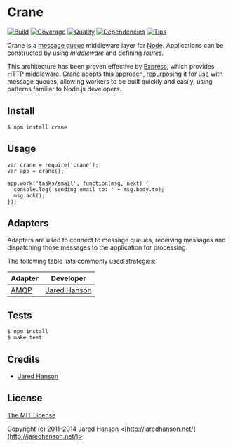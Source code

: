 # Crane

[![Build](https://travis-ci.org/jaredhanson/crane.png)](https://travis-ci.org/jaredhanson/crane)
[![Coverage](https://coveralls.io/repos/jaredhanson/crane/badge.png)](https://coveralls.io/r/jaredhanson/crane)
[![Quality](https://codeclimate.com/github/jaredhanson/crane.png)](https://codeclimate.com/github/jaredhanson/crane)
[![Dependencies](https://david-dm.org/jaredhanson/crane.png)](https://david-dm.org/jaredhanson/crane)
[![Tips](http://img.shields.io/gittip/jaredhanson.png)](https://www.gittip.com/jaredhanson/)


Crane is a [message queue](http://en.wikipedia.org/wiki/Message_queue)
middleware layer for [Node](http://nodejs.org).  Applications can be constructed
by using _middleware_ and defining _routes_.

This architecture has been proven effective by [Express](http://expressjs.com/),
which provides HTTP middleware.  Crane adopts this approach, repurposing it
for use with message queues, allowing workers to be built quickly and easily,
using patterns familiar to Node.js developers.

## Install

    $ npm install crane
    
## Usage

    var crane = require('crane');
    var app = crane();
    
    app.work('tasks/email', function(msg, next) {
      console.log('sending email to: ' + msg.body.to);
      msg.ack();
    });

## Adapters

Adapters are used to connect to message queues, receiving messages and
dispatching those messages to the application for processing.

The following table lists commonly used strategies:

|Adapter                                           |Developer                                       |
|--------------------------------------------------|------------------------------------------------|
|[AMQP](https://github.com/jaredhanson/crane-amqp) |[Jared Hanson](https://github.com/jaredhanson)  |

## Tests

    $ npm install
    $ make test

## Credits

  - [Jared Hanson](http://github.com/jaredhanson)

## License

[The MIT License](http://opensource.org/licenses/MIT)

Copyright (c) 2011-2014 Jared Hanson <[http://jaredhanson.net/](http://jaredhanson.net/)>
